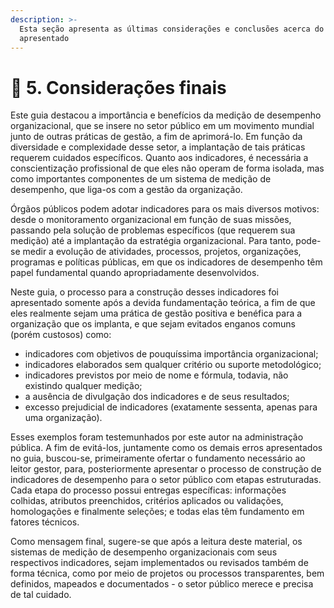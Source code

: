 ```yaml
---
description: >-
  Esta seção apresenta as últimas considerações e conclusões acerca do tema
  apresentado
---
```


# 📝 5. Considerações finais

Este guia destacou a importância e benefícios da medição de desempenho organizacional, que se insere no setor público em um movimento mundial junto de outras práticas de gestão, a fim de aprimorá-lo. Em função da diversidade e complexidade desse setor, a implantação de tais práticas requerem cuidados específicos. Quanto aos indicadores, é necessária a conscientização profissional de que eles não operam de forma isolada, mas como importantes componentes de um sistema de medição de desempenho, que liga-os com a gestão da organização.&#x20;

Órgãos públicos podem adotar indicadores para os mais diversos motivos: desde o monitoramento organizacional em função de suas missões, passando pela solução de problemas específicos (que requerem sua medição) até a implantação da estratégia organizacional. Para tanto, pode-se medir a evolução de atividades, processos, projetos, organizações, programas e políticas públicas, em que os indicadores de desempenho têm papel fundamental quando apropriadamente desenvolvidos.

Neste guia, o processo para a construção desses indicadores foi apresentado somente após a devida fundamentação teórica, a fim de que eles realmente sejam uma prática de gestão positiva e benéfica para a organização que os implanta, e que sejam evitados enganos comuns (porém custosos) como:

* indicadores com objetivos de pouquíssima importância organizacional;
* indicadores elaborados sem qualquer critério ou suporte metodológico;
* indicadores previstos por meio de nome e fórmula, todavia, não existindo qualquer medição;
* a ausência de divulgação dos indicadores e de seus resultados;
* excesso prejudicial de indicadores (exatamente sessenta, apenas para uma organização).

Esses exemplos foram testemunhados por este autor na administração pública. A fim de evitá-los, juntamente como os demais erros apresentados no guia, buscou-se, primeiramente ofertar o fundamento necessário ao leitor gestor, para, posteriormente apresentar o processo de construção de indicadores de desempenho para o setor público com etapas estruturadas. Cada etapa do processo possui entregas específicas: informações colhidas, atributos preenchidos, critérios aplicados ou validações, homologações e finalmente seleções; e todas elas têm fundamento em fatores técnicos.&#x20;

Como mensagem final, sugere-se que após a leitura deste material, os sistemas de medição de desempenho organizacionais com seus respectivos indicadores, sejam implementados ou revisados também de forma técnica, como por meio de projetos ou processos transparentes, bem definidos, mapeados e documentados - o setor público merece e precisa de tal cuidado.
